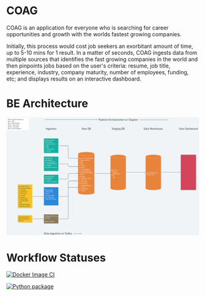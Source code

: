 # COAG

COAG is an application for everyone who is searching for career opportunities and growth with the worlds fastest growing companies. 

Initially, this process would cost job seekers an exorbitant amount of time, up to 5-10 mins for 1 result. In a matter of seconds, COAG ingests data from multiple sources that identifies the fast growing companies in the world and then pinpoints jobs based on the user's criteria: resume, job title, experience, industry, company maturity, number of employees, funding, etc; and displays results on an interactive dashboard. 


# BE Architecture

![Architecture](/assets/coag_be.png)

# Workflow Statuses

[![Docker Image CI](https://github.com/AuFeld/COAG/actions/workflows/docker.yaml/badge.svg)](https://github.com/AuFeld/COAG/actions/workflows/docker.yaml)

[![Python package](https://github.com/AuFeld/COAG/actions/workflows/build.yaml/badge.svg)](https://github.com/AuFeld/COAG/actions/workflows/build.yaml)